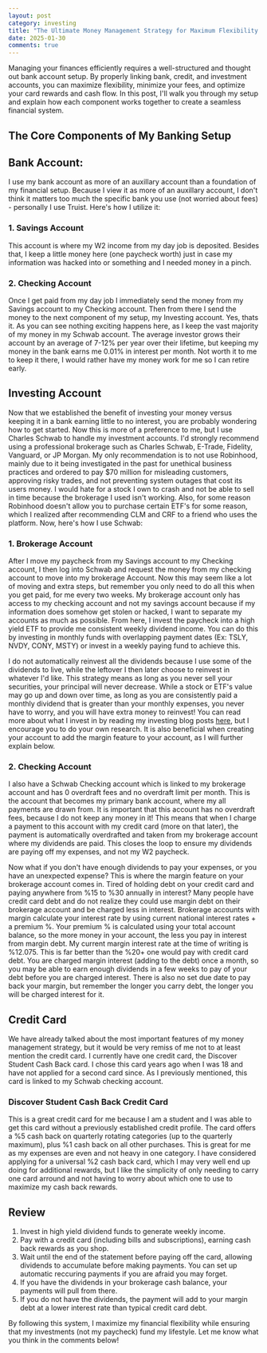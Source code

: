 ```yaml
---
layout: post
category: investing
title: "The Ultimate Money Management Strategy for Maximum Flexibility and Cash Flow"
date: 2025-01-30
comments: true
---
```

Managing your finances efficiently requires a well-structured and thought out bank account setup. By properly linking bank, credit, and investment accounts, you can maximize flexibility, minimize your fees, and optimize your card rewards and cash flow. In this post, I'll walk you through my setup and explain how each component works together to create a seamless financial system.

## The Core Components of My Banking Setup

## Bank Account:
I use my bank account as more of an auxillary account than a foundation of my financial setup. Because I view it as more of an auxillary account, I don't think it matters too much the specific bank you use (not worried about fees) - personally I use Truist. Here's how I utilize it:

### 1. Savings Account
This account is where my W2 income from my day job is deposited. Besides that, I keep a little money here (one paycheck worth) just in case my information was hacked into or something and I needed money in a pinch.

### 2. Checking Account
Once I get paid from my day job I immediately send the money from my Savings account to my Checking account. Then from there I send the money to the next component of my setup, my Investing account. 
Yes, thats it. As you can see nothing exciting happens here, as I keep the vast majority of my money in my Schwab account. The average investor grows their account by an average of 7-12% per year over their lifetime, but keeping my money in the bank earns me 0.01% in interest per month. Not worth it to me to keep it there, I would rather have my money work for me so I can retire early.

## Investing Account
Now that we established the benefit of investing your money versus keeping it in a bank earning little to no interest, you are probably wondering how to get started. Now this is more of a preference to me, but I use Charles Schwab to handle my investment accounts. I'd strongly recommend using a professional brokerage such as Charles Schwab, E-Trade, Fidelity, Vanguard, or JP Morgan. My only recommendation is to not use Robinhood, mainly due to it being investigated in the past for unethical business practices and ordered to pay $70 million for misleading customers, approving risky trades, and not preventing system outages that cost its users money. I would hate for a stock I own to crash and not be able to sell in time because the brokerage I used isn't working. Also, for some reason Robinhood doesn't allow you to purchase certain ETF's for some reason, which I realized after recommending CLM and CRF to a friend who uses the platform. Now, here's how I use Schwab:

### 1. Brokerage Account
After I move my paycheck from my Savings account to my Checking account, I then log into Schwab and request the money from my checking account to move into my brokerage Account. Now this may seem like a lot of moving and extra steps, but remember you only need to do all this when you get paid, for me every two weeks. My brokerage account only has access to my checking account and not my savings account because if my information does somehow get stolen or hacked, I want to separate my accounts as much as possible. From here, I invest the paycheck into a high yield ETF to provide me consistent weekly dividend income. You can do this by investing in monthly funds with overlapping payment dates (Ex: TSLY, NVDY, CONY, MSTY) or invest in a weekly paying fund to achieve this.

I do not automatically reinvest all the dividends because I use some of the dividends to live, while the leftover I then later choose to reinvest in whatever I'd like. This strategy means as long as you never sell your securities, your principal will never decrease. While a stock or ETF's value may go up and down over time, as long as you are consistently paid a monthly dividend that is greater than your monthly expenses, you never have to worry, and you will have extra money to reinvest! You can read more about what I invest in by reading my investing blog posts [here](http://127.0.0.1:4000/categories/investing.html), but I encourage you to do your own research. It is also beneficial when creating your account to add the margin feature to your account, as I will further explain below.

### 2. Checking Account
I also have a Schwab Checking account which is linked to my brokerage account and has 0 overdraft fees and no overdraft limit per month. This is the account that becomes my primary bank account, where my all payments are drawn from. It is important that this account has no overdraft fees, because I do not keep any money in it! This means that when I charge a payment to this account with my credit card (more on that later), the payment is automatically overdrafted and taken from my brokerage account where my dividends are paid. This closes the loop to ensure my dividends are paying off my expenses, and not my W2 paycheck.

Now what if you don't have enough dividends to pay your expenses, or you have an unexpected expense? This is where the margin feature on your brokerage account comes in. Tired of holding debt on your credit card and paying anywhere from %15 to %30 annually in interest? Many people have credit card debt and do not realize they could use margin debt on their brokerage account and be charged less in interest. Brokerage accounts with margin calculate your interest rate by using current national interest rates + a premium %. Your premium % is calculated using your total account balance, so the more money in your account, the less you pay in interest from margin debt. My current margin interest rate at the time of writing is %12.075. This is far better than the %20+ one would pay with credit card debt. You are charged margin interest (adding to the debt) once a month, so you may be able to earn enough dividends in a few weeks to pay of your debt before you are charged interest. There is also no set due date to pay back your margin, but remember the longer you carry debt, the longer you will be charged interest for it.

## Credit Card
We have already talked about the most important features of my money management strategy, but it would be very remiss of me not to at least mention the credit card. I currently have one credit card, the Discover Student Cash Back card. I chose this card years ago when I was 18 and have not applied for a second card since. As I previously mentioned, this card is linked to my Schwab checking account.

### Discover Student Cash Back Credit Card
This is a great credit card for me because I am a student and I was able to get this card without a previously established credit profile. The card offers a %5 cash back on quarterly rotating categories (up to the quarterly maximum), plus %1 cash back on all other purchases. This is great for me as my expenses are even and not heavy in one category. I have considered applying for a universal %2 cash back card, which I may very well end up doing for additional rewards, but I like the simplicity of only needing to carry one card arround and not having to worry about which one to use to maximize my cash back rewards. 

## Review
1. Invest in high yield dividend funds to generate weekly income.
2. Pay with a credit card (including bills and subscriptions), earning cash back rewards as you shop.
3. Wait until the end of the statement before paying off the card, allowing dividends to accumulate before making payments. You can set up automatic reccuring payments if you are afraid you may forget.
4. If you have the dividends in your brokerage cash balance, your payments will pull from there.
5. If you do not have the dividends, the payment will add to your margin debt at a lower interest rate than typical credit card debt.

By following this system, I maximize my financial flexibility while ensuring that my investments (not my paycheck) fund my lifestyle. Let me know what you think in the comments below!

